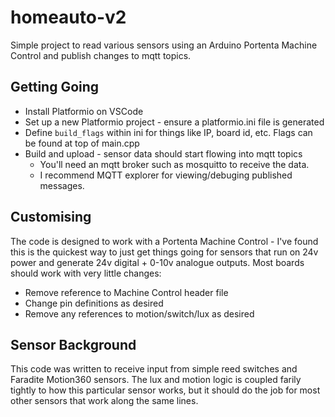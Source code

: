 # homeauto-v2
Simple project to read various sensors using an Arduino Portenta Machine Control and publish changes to mqtt topics.

## Getting Going
- Install Platformio on VSCode
- Set up a new Platformio project - ensure a platformio.ini file is generated
- Define `build_flags` within ini for things like IP, board id, etc. Flags can be found at top of main.cpp
- Build and upload - sensor data should start flowing into mqtt topics
  - You'll need an mqtt broker such as mosquitto to receive the data.
  - I recommend MQTT explorer for viewing/debuging published messages.

## Customising
The code is designed to work with a Portenta Machine Control - I've found this is the quickest way to just get things 
going for sensors that run on 24v power and generate 24v digital + 0-10v analogue outputs. Most boards should work with very little
changes:
- Remove reference to Machine Control header file
- Change pin definitions as desired
- Remove any references to motion/switch/lux as desired

## Sensor Background
This code was written to receive input from simple reed switches and Faradite Motion360 sensors. The lux and motion logic is coupled
farily tightly to how this particular sensor works, but it should do the job for most other sensors that work along the same lines.
